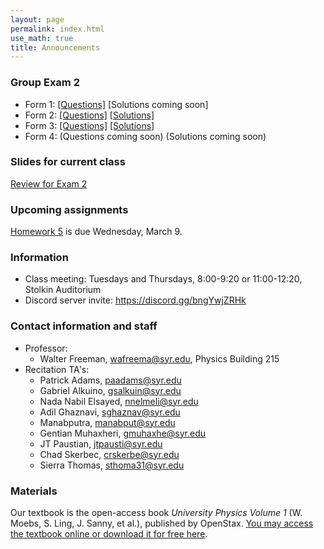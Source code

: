 ```yaml
---
layout: page 
permalink: index.html
use_math: true
title: Announcements
---
```


### Group Exam 2

* Form 1: <a href="group-exam-2-form1.pdf">[Questions]</a> [Solutions coming soon]
* Form 2: <a href="group-exam-2-form2.pdf">[Questions]</a> <a href="group-exam-2-form2.pdf">[Solutions]</a> 
* Form 3: <a href="group-exam-2-form3.pdf">[Questions]</a> <a href="group-exam-2-form3.pdf">[Solutions]</a> 
* Form 4: (Questions coming soon) (Solutions coming soon)

### Slides for current class

<a href="slides/lec12/lecture12.pdf">Review for Exam 2</a>

### Upcoming assignments

<a href="hw/hw5/hw5.pdf">Homework 5</a> is due Wednesday, March 9.

### Information
- Class meeting: Tuesdays and Thursdays, 8:00-9:20 or 11:00-12:20, Stolkin Auditorium 
- Discord server invite: <https://discord.gg/bngYwjZRHk>

### Contact information and staff
-   Professor: 
    - Walter Freeman, <wafreema@syr.edu>, Physics Building 215 
-   Recitation TA's:
    * Patrick Adams, <paadams@syr.edu>
    * Gabriel Alkuino, <gsalkuin@syr.edu>
    * Nada Nabil Elsayed, <nnelmeli@syr.edu>
    * Adil Ghaznavi, <sghaznav@syr.edu>
    * Manabputra, <manabput@syr.edu>
    * Gentian Muhaxheri, <gmuhaxhe@syr.edu>
    * JT Paustian, <jtpausti@syr.edu>
    * Chad Skerbec, <crskerbe@syr.edu>
    * Sierra Thomas, <sthoma31@syr.edu>

### Materials

Our textbook is the open-access book *University Physics Volume 1* (W. Moebs, S. Ling, J. Sanny, et al.), published by OpenStax. <a href="https://openstax.org/details/books/university-physics-volume-1">You may access the textbook online or download it for free here</a>. 


